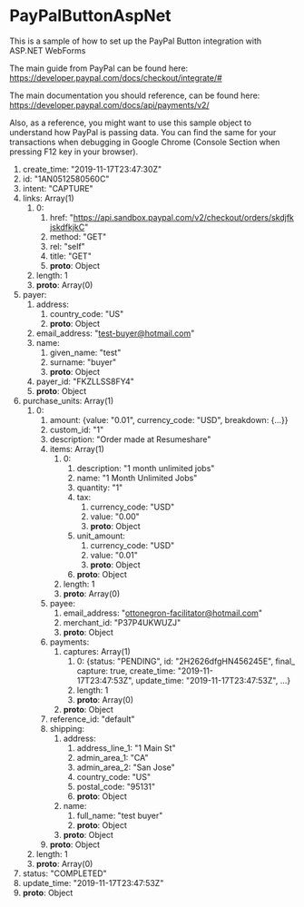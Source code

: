 # PayPalButtonAspNet
This is a sample of how to set up the PayPal Button integration with ASP.NET WebForms

The main guide from PayPal can be found here:
https://developer.paypal.com/docs/checkout/integrate/#

The main documentation you should reference, can be found here:
https://developer.paypal.com/docs/api/payments/v2/


Also, as a reference, you might want to use this sample object to understand how PayPal is passing data. You can find the same for your transactions when debugging in Google Chrome (Console Section when pressing F12 key in your browser).

1. create_time: "2019-11-17T23:47:30Z"
2. id: "1AN0512580560C"
3. intent: "CAPTURE"
4. links: Array(1)
	1. 0:
		1. href: "https://api.sandbox.paypal.com/v2/checkout/orders/skdjfkjskdfkjkC"
		2. method: "GET"
		3. rel: "self"
		4. title: "GET"
		5. __proto__: Object
	2. length: 1
	3. __proto__: Array(0)
5. payer:
	1. address:
		1. country_code: "US"
		2. __proto__: Object
	2. email_address: "test-buyer@hotmail.com"
	3. name:
		1. given_name: "test"
		2. surname: "buyer"
		3. __proto__: Object
	4. payer_id: "FKZLLSS8FY4"
	5. __proto__: Object
6. purchase_units: Array(1)
	1. 0:
		1. amount: {value: "0.01", currency_code: "USD", breakdown: {…}}
		2. custom_id: "1"
		3. description: "Order made at Resumeshare"
		4. items: Array(1)
			1. 0:
				1. description: "1 month unlimited jobs"
				2. name: "1 Month Unlimited Jobs"
				3. quantity: "1"
				4. tax:
					1. currency_code: "USD"
					2. value: "0.00"
					3. __proto__: Object
				5. unit_amount:
					1. currency_code: "USD"
					2. value: "0.01"
					3. __proto__: Object
				6. __proto__: Object
			2. length: 1
			3. __proto__: Array(0)
		5. payee:
			1. email_address: "ottonegron-facilitator@hotmail.com"
			2. merchant_id: "P37P4UKWUZJ"
			3. __proto__: Object
		6. payments:
			1. captures: Array(1)
				1. 0: {status: "PENDING", id: "2H2626dfgHN456245E", final_capture: true, create_time: "2019-11-17T23:47:53Z", update_time: "2019-11-17T23:47:53Z", …}
				2. length: 1
				3. __proto__: Array(0)
			2. __proto__: Object
		7. reference_id: "default"
		8. shipping:
			1. address:
				1. address_line_1: "1 Main St"
				2. admin_area_1: "CA"
				3. admin_area_2: "San Jose"
				4. country_code: "US"
				5. postal_code: "95131"
				6. __proto__: Object
			2. name:
				1. full_name: "test buyer"
				2. __proto__: Object
			3. __proto__: Object
		9. __proto__: Object
	2. length: 1
	3. __proto__: Array(0)
7. status: "COMPLETED"
8. update_time: "2019-11-17T23:47:53Z"
9. __proto__: Object
